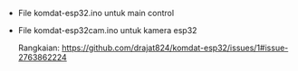 - File komdat-esp32.ino untuk main control
- File komdat-esp32cam.ino untuk kamera esp32

  Rangkaian:
  https://github.com/drajat824/komdat-esp32/issues/1#issue-2763862224
